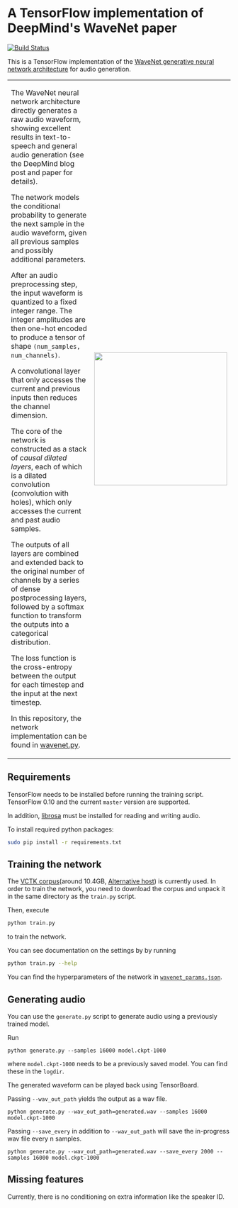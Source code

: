 # A TensorFlow implementation of DeepMind's WaveNet paper

[![Build Status](https://travis-ci.org/ibab/tensorflow-wavenet.svg?branch=master)](https://travis-ci.org/ibab/tensorflow-wavenet)

This is a TensorFlow implementation of the [WaveNet generative neural
network architecture](https://deepmind.com/blog/wavenet-generative-model-raw-audio/) for audio generation.

<table style="border-collapse: collapse">
<tr>
<td>
<p>
The WaveNet neural network architecture directly generates a raw audio waveform,
showing excellent results in text-to-speech and general audio generation (see the
DeepMind blog post and paper for details).
</p>
<p>
The network models the conditional probability to generate the next
sample in the audio waveform, given all previous samples and possibly
additional parameters.
</p>
<p>
After an audio preprocessing step, the input waveform is quantized to a fixed integer range.
The integer amplitudes are then one-hot encoded to produce a tensor of shape <code>(num_samples, num_channels)</code>.
</p>
<p>
A convolutional layer that only accesses the current and previous inputs then reduces the channel dimension.
</p>
<p>
The core of the network is constructed as a stack of <em>causal dilated layers</em>, each of which is a
dilated convolution (convolution with holes), which only accesses the current and past audio samples.
</p>
<p>
The outputs of all layers are combined and extended back to the original number
of channels by a series of dense postprocessing layers, followed by a softmax
function to transform the outputs into a categorical distribution.
</p>
<p>
The loss function is the cross-entropy between the output for each timestep and the input at the next timestep.
</p>
<p>
In this repository, the network implementation can be found in <a href="./wavenet.py">wavenet.py</a>.
</p>
</td>
<td width="300">
<img src="images/network.png" width="300"></img>
</td>
</tr>
</table>

## Requirements

TensorFlow needs to be installed before running the training script.
TensorFlow 0.10 and the current `master` version are supported.

In addition, [librosa](https://github.com/librosa/librosa) must be installed for reading and writing audio.

To install required python packages:
```bash
sudo pip install -r requirements.txt
```

## Training the network

The [VCTK corpus](http://homepages.inf.ed.ac.uk/jyamagis/page3/page58/page58.html)(around 10.4GB, [Alternative host](http://www.udialogue.org/download/cstr-vctk-corpus.html)) is currently used.
In order to train the network, you need to download the corpus and unpack it in the same directory as the `train.py` script.

Then, execute
```bash
python train.py
```
to train the network.

You can see documentation on the settings by by running
```bash
python train.py --help
```

You can find the hyperparameters of the network in [`wavenet_params.json`](./wavenet_params.json).

## Generating audio

You can use the `generate.py` script to generate audio using a previously trained model.

Run
```
python generate.py --samples 16000 model.ckpt-1000
```
where `model.ckpt-1000` needs to be a previously saved model.
You can find these in the `logdir`.

The generated waveform can be played back using TensorBoard.

Passing `--wav_out_path` yields the output as a wav file.

```
python generate.py --wav_out_path=generated.wav --samples 16000 model.ckpt-1000
```

Passing `--save_every` in addition to `--wav_out_path` will save the in-progress wav file every n samples.

```
python generate.py --wav_out_path=generated.wav --save_every 2000 --samples 16000 model.ckpt-1000
```

## Missing features

Currently, there is no conditioning on extra information like the speaker ID.

